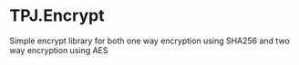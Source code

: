 # TPJ.Encrypt
Simple encrypt library for both one way encryption using SHA256 and two way encryption using AES 
